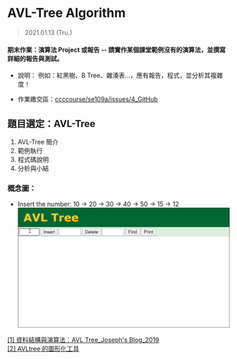 # AVL-Tree Algorithm

> 2021.01.13 (Tru.)

#### 期末作業：演算法 Project 或報告 -- 請實作某個課堂範例沒有的演算法，並撰寫詳細的報告與測試。
* 說明：
    例如：紅黑樹、B Tree、雜湊表...，應有報告，程式，並分析其複雜度！

* 作業繳交區：[ccccourse/se109a/issues/4_GitHub](https://github.com/ccccourse/se109a/issues/4)

## 題目選定：AVL-Tree
1. AVL-Tree 簡介
2. 範例執行
3. 程式碼說明
4. 分析與小結

### 概念圖：
* Insert the number: 10 → 20 → 30 → 40 → 50 → 15 → 12
![avl-tree-test](img/avl-tree-test.gif)

[[1] 資料結構與演算法：AVL Tree_Joseph's Blog_2019](https://josephjsf2.github.io/data/structure/and/algorithm/2019/06/22/avl-tree.html)<br>
[[2] AVLtree 的圖形化工具](https://www.cs.usfca.edu/~galles/visualization/AVLtree.html)<br>


